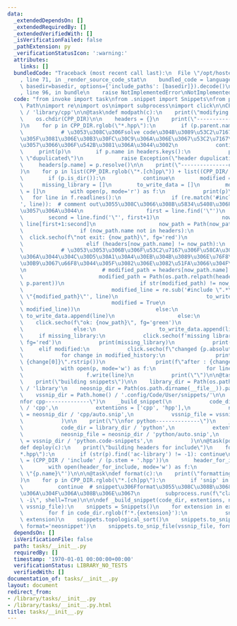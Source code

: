 ```yaml
---
data:
  _extendedDependsOn: []
  _extendedRequiredBy: []
  _extendedVerifiedWith: []
  _isVerificationFailed: false
  _pathExtension: py
  _verificationStatusIcon: ':warning:'
  attributes:
    links: []
  bundledCode: "Traceback (most recent call last):\n  File \"/opt/hostedtoolcache/Python/3.9.5/x64/lib/python3.9/site-packages/onlinejudge_verify/documentation/build.py\"\
    , line 71, in _render_source_code_stat\n    bundled_code = language.bundle(stat.path,\
    \ basedir=basedir, options={'include_paths': [basedir]}).decode()\n  File \"/opt/hostedtoolcache/Python/3.9.5/x64/lib/python3.9/site-packages/onlinejudge_verify/languages/python.py\"\
    , line 96, in bundle\n    raise NotImplementedError\nNotImplementedError\n"
  code: "from invoke import task\nfrom .snippet import Snippets\nfrom pathlib import\
    \ Path\nimport re\nimport os\nimport subprocess\nimport click\n\nCPP_DIR = Path(os.path.dirname(__file__)).parent\
    \ / 'library/cpp'\n\n@task\ndef modpath(c):\n    print(\"modifying path\")\n\n\
    \    os.chdir(CPP_DIR)\n\n    headers = {}\n    print(\"---------------found headers-------------------------\"\
    )\n    for p in CPP_DIR.rglob(\"*.hpp\"):\n        if (p.parent.name == 'include'):\n\
    \            # \u3053\u308C\u306Fsolve code\u304B\u3089\u53C2\u7167\u3059\u308B\
    \u305F\u3081\u306E\u30B3\u30FC\u30C9\u306A\u306E\u3067\u53C2\u7167\u5143\u3068\
    \u3057\u3066\u306F\u542B\u3081\u306A\u3044\u3002\n            continue\n\n   \
    \     print(p)\n        if p.name in headers.keys():\n            print(p.name,\
    \ \"dupulicated\")\n            raise Exception(\"header dupulication\")\n   \
    \     headers[p.name] = p.resolve()\n\n    print(\"---------------check headers-------------------------\"\
    )\n    for p in list(CPP_DIR.rglob(\"*.[ch]pp\")) + list((CPP_DIR/'include').glob('*')):\n\
    \        if (p.is_dir()):\n            continue\n        modified = False\n  \
    \      missing_library = []\n        to_write_data = []\n        modified_history\
    \ = []\n        with open(p, mode='r') as f:\n            print(p)\n         \
    \   for line in f.readlines():\n                if (re.match('#include \".*\"\
    ', line)):  # comment out\u3055\u308C\u3066\u308B\u5834\u5408\u306F\u51E6\u7406\
    \u3057\u306A\u3044\n                    first = line.find('\"')\n            \
    \        second = line.find('\"', first+1)\n                    now_path_str =\
    \ line[first+1:second]\n                    now_path = Path(now_path_str)\n  \
    \                  if (now_path.name not in headers):\n                      \
    \  click.secho(f\"not exit: {now_path}\", fg='red')\n                        missing_library.append(now_path_str)\n\
    \                    elif (headers[now_path.name] != now_path):\n            \
    \            # \u3053\u3053\u306B\u306F\u53C2\u7167\u306F\u58CA\u308C\u3066\u3044\
    \u306A\u3044\u304C\u30D5\u30A1\u30A4\u30EB\u304B\u3089\u306E\u76F8\u5BFE\u30D1\
    \u30B9\u3067\u66F8\u3044\u305F\u3082\u306E\u3082\u51FA\u3066\u304F\u308B\u3002\
    \n                        # modified_path = headers[now_path.name].relative_to(CPP_DIR)\n\
    \                        modified_path = Path(os.path.relpath(headers[now_path.name],\
    \ p.parent))\n                        if str(modified_path) != now_path_str:\n\
    \                            modified_line = re.sub('#include \".*\"', f'#include\
    \ \"{modified_path}\"', line)\n                            to_write_data.append(modified_line)\n\
    \                            modified = True\n                            modified_history.append((line,\
    \ modified_line))\n                        else:\n                           \
    \ to_write_data.append(line)\n                    else:\n                    \
    \    click.secho(f\"ok: {now_path}\", fg='green')\n                        to_write_data.append(line)\n\
    \                else:\n                    to_write_data.append(line)\n\n   \
    \     if missing_library:\n            click.secho(f'missing library in {p}',\
    \ fg='red')\n            print(missing_library)\n            print(\"\")\n   \
    \     elif modified:\n            click.secho(f\"changed {p.absolute()}\", fg='yellow')\n\
    \            for change in modified_history:\n                print(f\"before:\
    \ {change[0]}\".rstrip())\n                print(f\"after : {change[1]}\".rstrip())\n\
    \            with open(p, mode='w') as f:\n                for line in to_write_data:\n\
    \                    f.write(line)\n            print(\"\")\n\n@task\ndef build(c):\n\
    \    print(\"building snippets\")\n\n    library_dir = Path(os.path.dirname(__file__)).parent\
    \ / 'library'\n    neosnip_dir = Path(os.path.dirname(__file__)).parent / 'snippets/'\n\
    \    vssnip_dir = Path.home() / '.config/Code/User/snippets/'\n\n    print(\"\\\
    nfor cpp--------------\")\n    _build_snippet(\n            code_dir = library_dir\
    \ / 'cpp',\n            extentions = ['cpp', 'hpp'],\n            neosnip_file\
    \ = neosnip_dir / 'cpp/auto.snip',\n            vssnip_file = vssnip_dir / 'cpp.code-snippets',\n\
    \            )\n\n    print(\"\\nfor python--------------\")\n    _build_snippet(\n\
    \            code_dir = library_dir / 'python',\n            extentions = ['py'],\n\
    \            neosnip_file = neosnip_dir / 'python/auto.snip',\n            vssnip_file\
    \ = vssnip_dir / 'python.code-snippets',\n            )\n\n@task(post=[modpath])\n\
    def deploy(c):\n    print(\"building headers for include\")\n    for p in CPP_DIR.rglob(\"\
    *.hpp\"):\n        if (str(p).find('ac-library') != -1): continue\n        header_for_include\
    \ = (CPP_DIR / 'include' / (p.stem + '.hpp'))\n        header_for_include.touch()\n\
    \        with open(header_for_include, mode='w') as f:\n            f.write(f'#include\
    \ \"{p.name}\"')\n\n\n@task\ndef format(c):\n    print(\"formatting cpp codes\"\
    )\n    for p in CPP_DIR.rglob(\"*.[ch]pp\"):\n        if 'snip' in p.name:\n \
    \           continue  # snippet\u306Fformat\u3055\u308C\u308B\u3068\u52D5\u304B\
    \u306A\u304F\u306A\u308B\u306E\u3067\n        subprocess.run(f\"clang-format {p}\
    \ -i\", shell=True)\n\n\ndef _build_snippet(code_dir, extentions, neosnip_file,\
    \ vssnip_file):\n    snippets = Snippets()\n    for extension in extentions:\n\
    \        for f in code_dir.rglob(f'*.{extension}'):\n            snippets.extract_snips(f,\
    \ extension)\n    snippets.topological_sort()\n    snippets.to_snip_file(neosnip_file,\
    \ format='neosnippet')\n    snippets.to_snip_file(vssnip_file, format='textmate')\n"
  dependsOn: []
  isVerificationFile: false
  path: tasks/__init__.py
  requiredBy: []
  timestamp: '1970-01-01 00:00:00+00:00'
  verificationStatus: LIBRARY_NO_TESTS
  verifiedWith: []
documentation_of: tasks/__init__.py
layout: document
redirect_from:
- /library/tasks/__init__.py
- /library/tasks/__init__.py.html
title: tasks/__init__.py
---
```

